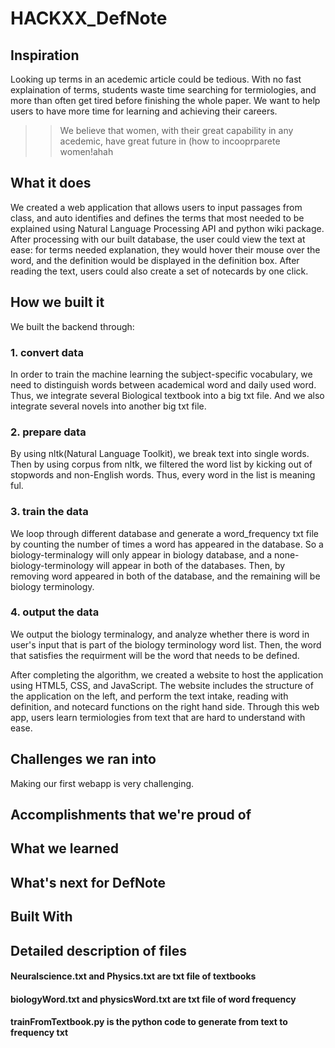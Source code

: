 # HACKXX_DefNote


## Inspiration

Looking up terms in an acedemic article could be tedious. With no fast explaination of terms, students waste time searching for termiologies, and more than often get tired before finishing the whole paper.  We want to help users to have more time for learning and achieving their careers. 

>>We believe that women, with their great capability in any acedemic, have great future in (how to incooprparete women!ahah

## What it does
We created a web application that allows users to input passages from class, and auto identifies and defines the terms that most needed to be explained using Natural Language Processing API and python wiki package. After processing with our built database, the user could view the text at ease: for terms needed explanation, they would hover their mouse over the word, and the definition would be displayed in the definition box. After reading the text, users could also create a set of notecards by one click. 

## How we built it
We built the backend through:
### 1. convert data
In order to train the machine learning the subject-specific vocabulary, we need to distinguish words between academical word and daily used word. Thus, we integrate several Biological textbook into a big txt file. And we also integrate several novels into another big txt file.
### 2. prepare data
By using nltk(Natural Language Toolkit), we break text into single words. Then by using corpus from nltk, we filtered the word list by kicking out of stopwords and non-English words. Thus, every word in the list is meaning ful.
### 3. train the data
We loop through different database and generate a word_frequency txt file by counting the number of times a word has appeared in the database. So a biology-terminalogy will only appear in biology database, and a none-biology-terminology will appear in both of the databases. Then, by removing word appeared in both of the database, and the remaining will be biology terminology.
### 4. output the data
We output the biology terminalogy, and analyze whether there is word in user's input that is part of the biology terminology word list. Then, the word that satisfies the requirment will be the word that needs to be defined.

After completing the algorithm, we created a website to host the application using HTML5, CSS, and JavaScript. The website includes the structure of the application on the left, and perform the text intake, reading with definition, and notecard functions on the right hand side. Through this web app, users learn termiologies from text that are hard to understand with ease. 

## Challenges we ran into
Making our first webapp is very challenging. 

## Accomplishments that we're proud of 

## What we learned

## What's next for DefNote

## Built With



## Detailed description of files
#### Neuralscience.txt and Physics.txt are txt file of textbooks
#### biologyWord.txt and physicsWord.txt are txt file of word frequency
#### trainFromTextbook.py is the python code to generate from text to frequency txt


